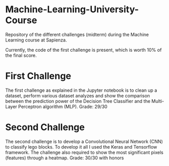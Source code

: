# Machine-Learning-University-Course
Repository of the different challenges (midterm) during the Machine Learning course at Sapienza.

Currently, the code of the first challenge is present, which is worth 10% of the final score.

# First Challenge
The first challenge as explained in the Jupyter notebook is to clean up a dataset, perform various dataset analyzes and show the comparison between the prediction power of the Decision Tree Classifier and the Multi-Layer Perceptron algorithm (MLP).
Grade: 29/30

# Second Challenge
The second challenge is to develop a Convolutional Neural Network (CNN) to classify lego blocks. To develop it all I used the Keras and Tensorflow framework. The challenge also required to show the most significant pixels (features) through a heatmap.
Grade: 30/30 with honors
 


